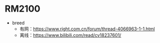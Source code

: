 # RM2100

- breed
  - 有网：https://www.right.com.cn/forum/thread-4066963-1-1.html
  - 离线：https://www.bilibili.com/read/cv18237601/
